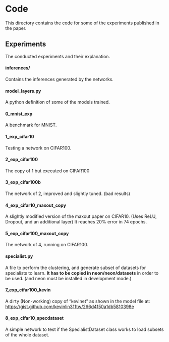# Code

This directory contains the code for some of the experiments published in the paper.

## Experiments
The conducted experiments and their explanation.

#### inferences/
Contains the inferences generated by the networks.

#### model_layers.py
A python definition of some of the models trained.

#### 0_mnist_exp
A benchmark for MNIST.

#### 1_exp_cifar10
Testing a network on CIFAR100.

#### 2_exp_cifar100
The copy of 1 but executed on CIFAR100

#### 3_exp_cifar100b
The network of 2, improved and slightly tuned. (bad results)

#### 4_exp_cifar10_maxout_copy
A slightly modified version of the maxout paper on CIFAR10. (Uses ReLU, Dropout, and an additional layer) It reaches 20% error in 74 epochs.

#### 5_exp_cifar100_maxout_copy
The network of 4, running on CIFAR100.

#### specialist.py
A file to perform the clustering, and generate subset of datasets for specialists to learn. **It has to be copied in neon/neon/datasets** in order to be used. (and neon must be installed in development mode.)

#### 7_exp_cifar100_kevin
A dirty (Non-working) copy of “kevinet” as shown in the model file at: https://gist.github.com/kevinlin311tw/266d4150a1db5810398e

#### 8_exp_cifar10_specdataset
A simple network to test if the SpecialistDataset class works to load subsets of the whole dataset.
